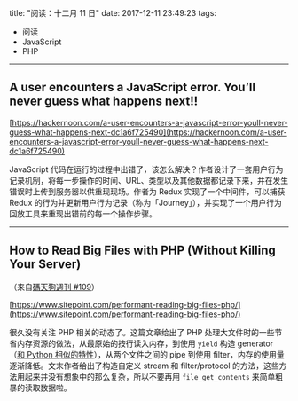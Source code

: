 title: "阅读：十二月 11 日"
date: 2017-12-11 23:49:23
tags:
- 阅读
- JavaScript
- PHP
---

## A user encounters a JavaScript error. You’ll never guess what happens next!!

[https://hackernoon.com/a-user-encounters-a-javascript-error-youll-never-guess-what-happens-next-dc1a6f725490](https://hackernoon.com/a-user-encounters-a-javascript-error-youll-never-guess-what-happens-next-dc1a6f725490)

JavaScript 代码在运行的过程中出错了，该怎么解决？作者设计了一套用户行为记录机制，将每一步操作的时间、URL、类型以及其他数据都记录下来，并在发生错误时上传到服务器以供重现现场。作者为 Redux 实现了一个中间件，可以捕获 Redux 的行为并更新用户行为记录（称为「Journey」），并实现了一个用户行为回放工具来重现出错前的每一个操作步骤。

- - -

## How to Read Big Files with PHP (Without Killing Your Server)

（来自[碼天狗週刊 #109](https://weekly.codetengu.com/issues/109)）

[https://www.sitepoint.com/performant-reading-big-files-php/](https://www.sitepoint.com/performant-reading-big-files-php/)

很久没有关注 PHP 相关的动态了。这篇文章给出了 PHP 处理大文件时的一些节省内存资源的做法，从最原始的按行读入内存，到使用 `yield` 构造 generator（[和 Python 相似的特性](https://kyouko.net/post/2017-12-06-reading-dec-6.html#Understanding-Python%E2%80%99s-%E2%80%9Cyield%E2%80%9D-Keyword)），从两个文件之间的 pipe 到使用 filter，内存的使用量逐渐降低。文末作者给出了构造自定义 stream 和 filter/protocol 的方法，这些方法用起来并没有想象中的那么复杂，所以不要再用 `file_get_contents` 来简单粗暴的读取数据啦。
